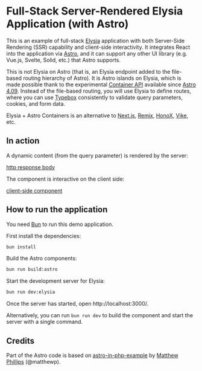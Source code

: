 # Full-Stack Server-Rendered Elysia Application (with Astro)

This is an example of full-stack [Elysia](https://github.com/elysiajs/elysia)
application with both Server-Side Rendering (SSR) capability and client-side
interactivity. It integrates React into the application via
[Astro](https://astro.build/), and it can support any other UI library (e.g.
Vue.js, Svelte, Solid, etc.) that Astro supports.

This is not Elysia on Astro (that is, an Elysia endpoint added to the file-based
routing hierarchy of Astro). It is Astro islands on Elysia, which is made
possible thank to the experimental [Container
API](https://docs.astro.build/en/reference/container-reference/) available since
[Astro 4.09](https://astro.build/blog/astro-490/). Instead of the file-based
routing, you will use Elysia to define routes, where you can use
[Typebox](https://github.com/sinclairzx81/typebox) consistently to validate
query parameters, cookies, and form data.

Elysia + Astro Containers is an alternative to [Next.js](https://nextjs.org/),
[Remix](https://remix.run/), [HonoX](https://github.com/honojs/honox),
[Vike](https://vike.dev/), etc.

## In action

A dynamic content (from the query parameter) is rendered by the server:

[http response body](./doc/ssr-demo.png)

The component is interactive on the client side:

[client-side component](./doc/react-demo.mp4)

## How to run the application

You need [Bun](https://bun.sh/) to run this demo application.

First install the dependencies:

``` bash
bun install
```

Build the Astro components:

``` bash
bun run build:astro
```

Start the development server for Elysia:

``` bash
bun run dev:elysia
```

Once the server has started, open http://localhost:3000/.

Alternatively, you can run `bun run dev` to build the component and start the
server with a single command.

## Credits

Part of the Astro code is based on [astro-in-php-example](https://github.com/matthewp/astro-in-php-example) by [Matthew Phillips](https://github.com/matthewp/) (@matthewp).
